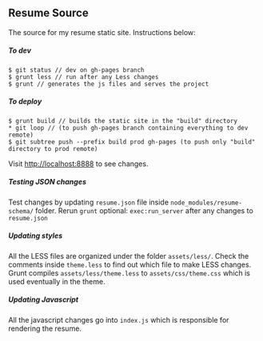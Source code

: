 ## Resume Source

The source for my resume static site. Instructions below:

##### To dev
```
$ git status // dev on gh-pages branch
$ grunt less // run after any Less changes
$ grunt // generates the js files and serves the project
```

##### To deploy
```
$ grunt build // builds the static site in the "build" directory
* git loop // (to push gh-pages branch containing everything to dev remote)
$ git subtree push --prefix build prod gh-pages (to push only "build" directory to prod remote)
```

Visit [http://localhost:8888](http://localhost:8888) to see changes.

##### Testing JSON changes
Test changes by updating `resume.json` file inside `node_modules/resume-schema/` folder. Rerun `grunt` optional: `exec:run_server` after any changes to `resume.json`

##### Updating styles
All the LESS files are organized under the folder `assets/less/`. Check the comments inside `theme.less` to find out which file to make LESS changes. Grunt compiles `assets/less/theme.less` to `assets/css/theme.css` which is used eventually in the theme. 

##### Updating Javascript
All the javascript changes go into `index.js` which is responsible for rendering the resume.
